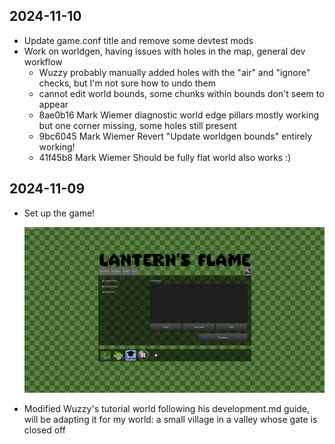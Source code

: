 ## 2024-11-10

- Update game.conf title and remove some devtest mods
- Work on worldgen, having issues with holes in the map, general dev workflow
  - Wuzzy probably manually added holes with the "air" and "ignore" checks, but I'm not sure how to undo them
  - cannot edit world bounds, some chunks within bounds don't seem to appear
  - 8ae0b16 Mark Wiemer diagnostic world edge pillars mostly working but one corner missing, some holes still present
  - 9bc6045 Mark Wiemer Revert "Update worldgen bounds" entirely working!
  - 41f45b8 Mark Wiemer Should be fully flat world also works :)

## 2024-11-09

- Set up the game!

  ![First render of game with custom header image](firstBanner.png)

- Modified Wuzzy's tutorial world following his development.md guide, will be adapting it for my world: a small village in a valley whose gate is closed off
